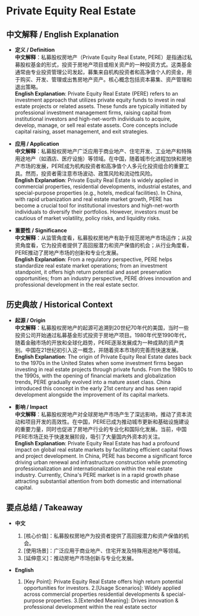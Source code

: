 # Private Equity Real Estate

## 中文解释 / English Explanation

* **定义 / Definition**  
  **中文解释**：私募股权房地产（Private Equity Real Estate, PERE）是指通过私募股权基金的形式，投资于房地产项目或相关资产的一种投资方式。这类基金通常由专业投资管理公司发起，募集来自机构投资者和高净值个人的资金，用于购买、开发、管理或出售房地产资产。核心概念包括资本募集、资产管理和退出策略。  
  **English Explanation**: Private Equity Real Estate (PERE) refers to an investment approach that utilizes private equity funds to invest in real estate projects or related assets. These funds are typically initiated by professional investment management firms, raising capital from institutional investors and high-net-worth individuals to acquire, develop, manage, or sell real estate assets. Core concepts include capital raising, asset management, and exit strategies.

* **应用 / Application**  
  **中文解释**：私募股权房地产广泛应用于商业地产、住宅开发、工业地产和特殊用途地产（如酒店、医疗设施）等领域。在中国，随着城市化进程加快和房地产市场的发展，PERE成为机构投资者和高净值个人多元化投资组合的重要工具。然而，投资者需注意市场波动、政策风险和流动性风险。  
  **English Explanation**: Private Equity Real Estate is widely applied in commercial properties, residential developments, industrial estates, and special-purpose properties (e.g., hotels, medical facilities). In China, with rapid urbanization and real estate market growth, PERE has become a crucial tool for institutional investors and high-net-worth individuals to diversify their portfolios. However, investors must be cautious of market volatility, policy risks, and liquidity risks.

* **重要性 / Significance**  
  **中文解释**：从监管角度看，私募股权房地产有助于规范房地产市场运作；从投资角度看，它为投资者提供了高回报潜力和资产保值的机会；从行业角度看，PERE推动了房地产市场的创新和专业化发展。  
  **English Explanation**: From a regulatory perspective, PERE helps standardize real estate market operations; from an investment standpoint, it offers high return potential and asset preservation opportunities; from an industry perspective, PERE drives innovation and professional development in the real estate sector.

## 历史典故 / Historical Context

* **起源 / Origin**  
  **中文解释**：私募股权房地产的起源可追溯到20世纪70年代的美国，当时一些投资公司开始通过私募基金形式投资于房地产项目。1980年代至1990年代，随着金融市场的开放和全球化趋势，PERE逐渐发展成为一种成熟的资产类别。中国在21世纪初引入这一概念，并随着资本市场的完善而快速发展。  
  **English Explanation**: The origin of Private Equity Real Estate dates back to the 1970s in the United States when some investment firms began investing in real estate projects through private funds. From the 1980s to the 1990s, with the opening of financial markets and globalization trends, PERE gradually evolved into a mature asset class. China introduced this concept in the early 21st century and has seen rapid development alongside the improvement of its capital markets.

* **影响 / Impact**  
  **中文解释**：私募股权房地产对全球房地产市场产生了深远影响，推动了资本流动和项目开发的高效性。在中国，PERE已成为推动城市更新和基础设施建设的重要力量，同时也促进了房地产行业的专业化和国际化发展。当前，中国PERE市场正处于快速发展阶段，吸引了大量国内外资本的关注。  
  **English Explanation**: Private Equity Real Estate has had a profound impact on global real estate markets by facilitating efficient capital flows and project development. In China, PERE has become a significant force driving urban renewal and infrastructure construction while promoting professionalization and internationalization within the real estate industry. Currently, China's PERE market is in a rapid growth phase attracting substantial attention from both domestic and international capital.

## 要点总结 / Takeaway

* **中文**  
  1. [核心价值]：私募股权房地产为投资者提供了高回报潜力和资产保值的机会。
  2. [使用场景]：广泛应用于商业地产、住宅开发及特殊用途地产等领域。
  3. [延伸意义]：推动房地产市场创新与专业化发展。

* **English**
  1. [Key Point]: Private Equity Real Estate offers high return potential opportunities for investors.
  2.[Usage Scenarios]: Widely applied across commercial properties residential developments & special-purpose properties.
  3.[Extended Meaning]: Drives innovation & professional development within the real estate sector